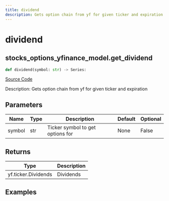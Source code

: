 ```yaml
---
title: dividend
description: Gets option chain from yf for given ticker and expiration
---
```

# dividend

## stocks_options_yfinance_model.get_dividend

```python
def dividend(symbol: str) -> Series:
```
[Source Code](https://github.com/OpenBB-finance/OpenBBTerminal/tree/main/openbb_terminal/stocks/options/yfinance_model.py#L184)

Description: Gets option chain from yf for given ticker and expiration

## Parameters

| Name | Type | Description | Default | Optional |
| ---- | ---- | ----------- | ------- | -------- |
| symbol | str | Ticker symbol to get options for | None | False |

## Returns

| Type | Description |
| ---- | ----------- |
| yf.ticker.Dividends | Dividends |

## Examples

